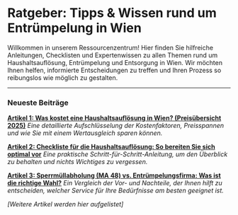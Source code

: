 # Ratgeber: Tipps & Wissen rund um Entrümpelung in Wien

Willkommen in unserem Ressourcenzentrum! Hier finden Sie hilfreiche Anleitungen, Checklisten und Expertenwissen zu allen Themen rund um Haushaltsauflösung, Entrümpelung und Entsorgung in Wien. Wir möchten Ihnen helfen, informierte Entscheidungen zu treffen und Ihren Prozess so reibungslos wie möglich zu gestalten.

---

### Neueste Beiträge

**[Artikel 1: Was kostet eine Haushaltsauflösung in Wien? (Preisübersicht 2025)](./was-kostet-eine-haushaltsaufloesung-wien/)**
*Eine detaillierte Aufschlüsselung der Kostenfaktoren, Preisspannen und wie Sie mit einem Wertausgleich sparen können.*

**[Artikel 2: Checkliste für die Haushaltsauflösung: So bereiten Sie sich optimal vor](./checkliste-haushaltsaufloesung/)**
*Eine praktische Schritt-für-Schritt-Anleitung, um den Überblick zu behalten und nichts Wichtiges zu vergessen.*

**[Artikel 3: Sperrmüllabholung (MA 48) vs. Entrümpelungsfirma: Was ist die richtige Wahl?](./ma48-vs-firma/)**
*Ein Vergleich der Vor- und Nachteile, der Ihnen hilft zu entscheiden, welcher Service für Ihre Bedürfnisse am besten geeignet ist.*

*[Weitere Artikel werden hier aufgelistet]*